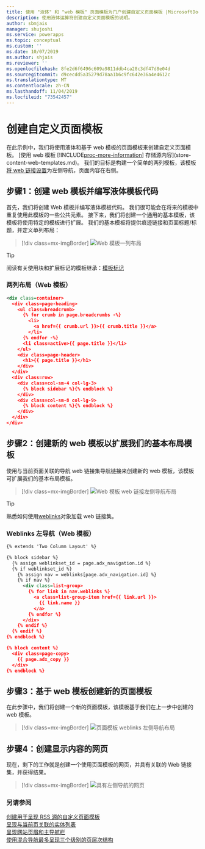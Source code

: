 ```yaml
---
title: 使用 "液体" 和 "web 模板" 页面模板为门户创建自定义页面模板 |MicrosoftDocs
description: 使用液体运算符创建自定义页面模板的说明。
author: sbmjais
manager: shujoshi
ms.service: powerapps
ms.topic: conceptual
ms.custom: ''
ms.date: 10/07/2019
ms.author: shjais
ms.reviewer: ''
ms.openlocfilehash: 8fe2d6f6496c609a9811ddb4ca28c3df47d8e04d
ms.sourcegitcommit: d9cecdd5a35279d78aa1b6c9fc642e36a4e4612c
ms.translationtype: MT
ms.contentlocale: zh-CN
ms.lasthandoff: 11/04/2019
ms.locfileid: "73542457"
---
```

# <a name="create-a-custom-page-template"></a>创建自定义页面模板

在此示例中，我们将使用液体和基于 web 模板的页面模板来创建自定义页面模板。 [使用 web 模板 [!INCLUDE[proc-more-information](../../../includes/proc-more-information.md)] 存储源内容](store-content-web-templates.md)。 我们的目标是构建一个简单的两列模板，该模板[将 web 链接设置](../configure/manage-web-links.md)为左侧导航，页面内容在右侧。 

## <a name="step-1-create-a-web-template-and-write-the-liquid-template-code"></a>步骤1：创建 web 模板并编写液体模板代码

首先，我们将创建 Web 模板并编写液体模板代码。 我们很可能会在将来的模板中重复使用此模板的一些公共元素。 接下来，我们将创建一个通用的基本模板，该模板将使用特定的模板进行扩展。 我们的基本模板将提供痕迹链接和页面标题/标题，并定义单列布局：

> [!div class=mx-imgBorder]
![Web 模板一列布局](../media/web-template-two-column-layout.png "Web 模板一列布局")

> [!TIP]
> 阅读有关使用块和扩展标记的模板继承：[模板标记](template-tags.md#extends)

### <a name="two-column-layout-web-template"></a>两列布局（Web 模板）

```xml
<div class=container>
  <div class=page-heading>
    <ul class=breadcrumb>
      {% for crumb in page.breadcrumbs -%}
        <li>
          <a href={{ crumb.url }}>{{ crumb.title }}</a>
        </li>
      {% endfor -%}
      <li class=active>{{ page.title }}</li>
    </ul>
    <div class=page-header>
      <h1>{{ page.title }}</h1>
    </div>
  </div>
  <div class=row>
    <div class=col-sm-4 col-lg-3>
      {% block sidebar %}{% endblock %}
    </div>
    <div class=col-sm-8 col-lg-9>
      {% block content %}{% endblock %}
    </div>
  </div>
</div>
```

## <a name="step-2-create-a-new-web-template-that-extends-our-base-layout-template"></a>步骤2：创建新的 web 模板以扩展我们的基本布局模板

使用与当前页面关联的导航 web 链接集导航链接来创建新的 web 模板，该模板可扩展我们的基本布局模板。

> [!div class=mx-imgBorder]
![Web 模板 web 链接左侧导航布局](../media/web-template-weblinks-left-navigation-layout.png "Web 模板 web 链接左侧导航布局")  

> [!TIP]
> 熟悉如何使用[weblinks](liquid-objects.md#weblinks)对象加载 web 链接集。

### <a name="weblinks-left-navigation-web-template"></a>Weblinks 左导航（Web 模板）

```xml
{% extends 'Two Column Layout' %}

{% block sidebar %}
  {% assign weblinkset_id = page.adx_navigation.id %}
  {% if weblinkset_id %}
    {% assign nav = weblinks[page.adx_navigation.id] %}
    {% if nav %}
      <div class=list-group>
        {% for link in nav.weblinks %}
          <a class=list-group-item href={{ link.url }}>
            {{ link.name }}
          </a>
        {% endfor %}
      </div>
    {% endif %}
  {% endif %}
{% endblock %}

{% block content %}
  <div class=page-copy>
    {{ page.adx_copy }}
  </div>
{% endblock %}
```

## <a name="step-3-create-a-new-page-template-based-on-the-web-template"></a>步骤3：基于 web 模板创建新的页面模板

在此步骤中，我们将创建一个新的页面模板，该模板基于我们在上一步中创建的 web 模板。

> [!div class=mx-imgBorder]
![页面模板 weblinks 左侧导航布局](../media/page-template-weblinks-left-navigation-layout.png "页面模板 weblinks 左侧导航布局")  

## <a name="step-4-create-a-web-page-to-display-content"></a>步骤4：创建显示内容的网页

现在，剩下的工作就是创建一个使用页面模板的网页，并具有关联的 Web 链接集，并获得结果。

> [!div class=mx-imgBorder]
![具有左侧导航的网页](../media/web-page-left-navigation.png "具有左侧导航的网页")  

### <a name="see-also"></a>另请参阅

[创建用于呈现 RSS 源的自定义页面模板](render-rss-custom-page-template.md)  
[呈现与当前页关联的实体列表](render-entity-list-current-page.md)  
[呈现网站页眉和主导航栏](render-site-header-primary-navigation.md)  
[使用混合导航最多呈现三个级别的页层次结构](hybrid-navigation-render-page-hierachy.md)  

